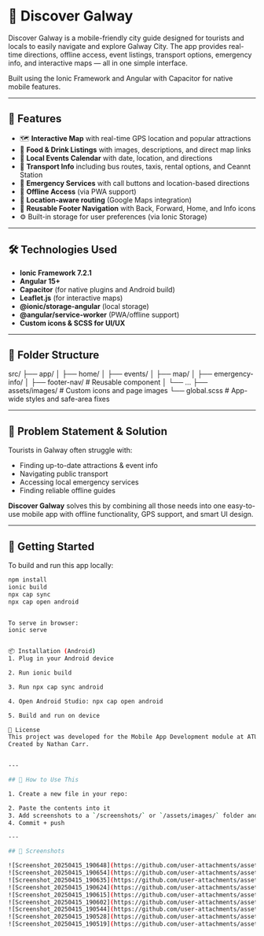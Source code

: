 # 📍 Discover Galway

Discover Galway is a mobile-friendly city guide designed for tourists and locals to easily navigate and explore Galway City. The app provides real-time directions, offline access, event listings, transport options, emergency info, and interactive maps — all in one simple interface.

Built using the Ionic Framework and Angular with Capacitor for native mobile features.

---

## 📱 Features

- 🗺️ **Interactive Map** with real-time GPS location and popular attractions
- 🍔 **Food & Drink Listings** with images, descriptions, and direct map links
- 🎉 **Local Events Calendar** with date, location, and directions
- 🚖 **Transport Info** including bus routes, taxis, rental options, and Ceannt Station
- 🚨 **Emergency Services** with call buttons and location-based directions
- 📡 **Offline Access** (via PWA support)
- 📍 **Location-aware routing** (Google Maps integration)
- 🔘 **Reusable Footer Navigation** with Back, Forward, Home, and Info icons
- ⚙️ Built-in storage for user preferences (via Ionic Storage)

---

## 🛠️ Technologies Used

- **Ionic Framework 7.2.1**
- **Angular 15+**
- **Capacitor** (for native plugins and Android build)
- **Leaflet.js** (for interactive maps)
- **@ionic/storage-angular** (local storage)
- **@angular/service-worker** (PWA/offline support)
- **Custom icons & SCSS for UI/UX**

---

## 📂 Folder Structure

src/ ├── app/ │ ├── home/ │ ├── events/ │ ├── map/ │ ├── emergency-info/ │ ├── footer-nav/ # Reusable component │ └── ... ├── assets/images/ # Custom icons and page images └── global.scss # App-wide styles and safe-area fixes


---

## 🧠 Problem Statement & Solution

Tourists in Galway often struggle with:

- Finding up-to-date attractions & event info
- Navigating public transport
- Accessing local emergency services
- Finding reliable offline guides

**Discover Galway** solves this by combining all those needs into one easy-to-use mobile app with offline functionality, GPS support, and smart UI design.

---

## 🚀 Getting Started

To build and run this app locally:

```bash
npm install
ionic build
npx cap sync
npx cap open android


To serve in browser:
ionic serve


📦 Installation (Android)
1. Plug in your Android device

2. Run ionic build

3. Run npx cap sync android

4. Open Android Studio: npx cap open android

5. Build and run on device

📄 License
This project was developed for the Mobile App Development module at ATU Galway, 2025.
Created by Nathan Carr.


---

## 📝 How to Use This

1. Create a new file in your repo:

2. Paste the contents into it
3. Add screenshots to a `/screenshots/` or `/assets/images/` folder and link them if you want
4. Commit + push

---

## 📸 Screenshots

![Screenshot_20250415_190648](https://github.com/user-attachments/assets/f86a4398-5ce0-4656-871d-6a652f539c4c)
![Screenshot_20250415_190654](https://github.com/user-attachments/assets/fcc7dc10-7818-4ba7-bf8b-d5fba3b7cee6)
![Screenshot_20250415_190635](https://github.com/user-attachments/assets/47c1e87f-c9d2-4c04-adb3-fa9fe0559d7d)
![Screenshot_20250415_190624](https://github.com/user-attachments/assets/1b67395b-5fa2-4b27-816f-adaff87ad3bd)
![Screenshot_20250415_190615](https://github.com/user-attachments/assets/73ba9f69-a9fc-4854-9114-71b6987a955b)
![Screenshot_20250415_190602](https://github.com/user-attachments/assets/5278997f-56d9-410c-bb6a-87c20e7e4357)
![Screenshot_20250415_190544](https://github.com/user-attachments/assets/6ab7da34-5ba2-48e3-8006-57d1793b3661)
![Screenshot_20250415_190528](https://github.com/user-attachments/assets/0867f01b-f750-4365-adea-f2226d25770a)
![Screenshot_20250415_190519](https://github.com/user-attachments/assets/549a1e93-81da-4de2-813c-2c3fe6343f39)
